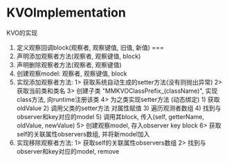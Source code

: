 # KVOImplementation
KVO的实现

 1. 定义观察回调block(观察者, 观察键值, 旧值, 新值)
 ===
 2. 声明添加观察者方法(观察者, 观察键值, block)
 3. 声明删除观察者方法(观察者, 观察键值)
 4. 创建观察model: 观察者, 观察键值, block
 5. 实现添加观察者方法:
    1> 获取系统自动生成的setter方法(没有则抛出异常)
    2> 获取当前类和类名
    3> 创建子类 "MMKVOClassPrefix_(className)", 实现class方法, 向runtime注册该类
    4> 为之类实现setter方法 (动态绑定)
         1) 获取oldValue
         2) 调用父类的setter方法 对属性赋值
         3) 遍历观测者数组
         4) 找到与observer和key对应的model
         5) 调用其block, 传入(self, getterName, oldValue, newValue)
    5> 创建观察model, 存入observer key block
    6> 获取self的关联属性observers数组, 并将新model加入
 6. 实现移除观察者方法:
    1> 获取self的关联属性observers数组
    2> 找到与observer和key对应的model, remove
